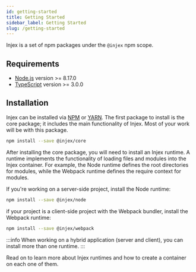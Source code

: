 ```yaml
---
id: getting-started
title: Getting Started
sidebar_label: Getting Started
slug: /getting-started
---
```


Injex is a set of npm packages under the `@injex` npm scope.

## Requirements

- [Node.js](https://nodejs.org/en/) version >= 8.17.0
- [TypeScript](https://www.typescriptlang.org/) version >= 3.0.0

## Installation

Injex can be installed via [NPM](https://www.npmjs.com/) or [YARN](https://yarnpkg.com/). The first package to install is the core package; it includes the main functionality of Injex. Most of your work will be with this package.

```bash npm2yarn
npm install --save @injex/core
```

After installing the core package, you will need to install an Injex runtime. A runtime implements the functionality of loading files and modules into the Injex container. For example, the Node runtime defines the root directories for modules, while the Webpack runtime defines the require context for modules.

If you're working on a server-side project, install the Node runtime:

```bash npm2yarn
npm install --save @injex/node
```

if your project is a client-side project with the Webpack bundler, install the Webpack runtime:

```bash npm2yarn
npm install --save @injex/webpack
```

:::info
When working on a hybrid application (server and client), you can install more than one runtime.
:::

Read on to learn more about Injex runtimes and how to create a container on each one of them.

